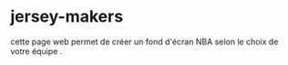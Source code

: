 # jersey-makers
cette page web permet de créer un fond d'écran NBA selon le choix de votre équipe .
